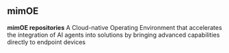 ## mimOE

**mimOE repositories**
A Cloud-native Operating Environment that accelerates the integration of AI agents into solutions by bringing advanced capabilities directly to endpoint devices
